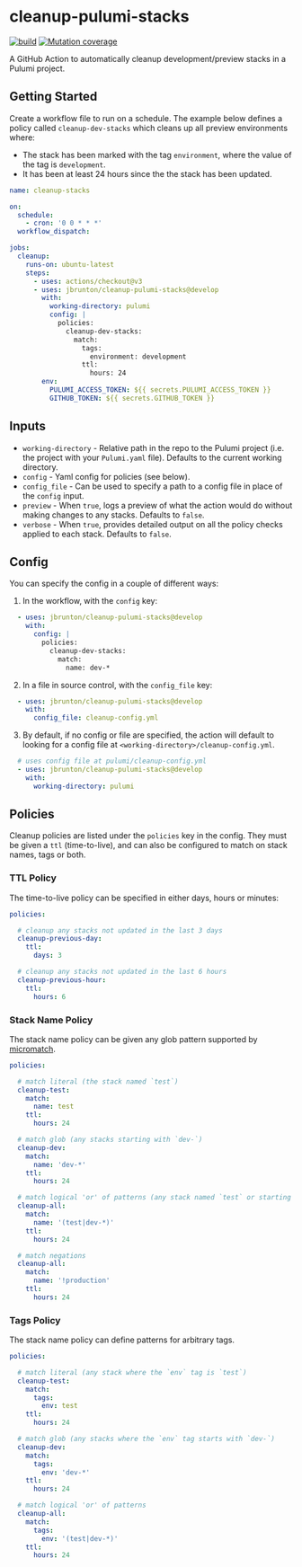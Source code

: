 # cleanup-pulumi-stacks

[![build](https://github.com/jbrunton/cleanup-pulumi-stacks/actions/workflows/build.yml/badge.svg)](https://github.com/jbrunton/cleanup-pulumi-stacks/actions/workflows/build.yml)
[![Mutation coverage](https://img.shields.io/endpoint?style=flat&url=https%3A%2F%2Fbadge-api.stryker-mutator.io%2Fgithub.com%2Fjbrunton%2Fcleanup-pulumi-stacks%2Fdevelop)](https://dashboard.stryker-mutator.io/reports/github.com/jbrunton/cleanup-pulumi-stacks/develop)

A GitHub Action to automatically cleanup development/preview stacks in a Pulumi project.

## Getting Started 

Create a workflow file to run on a schedule. The example below defines a policy called `cleanup-dev-stacks` which cleans up all preview environments where:
* The stack has been marked with the tag `environment`, where the value of the tag is `development`.
* It has been at least 24 hours since the the stack has been updated.

```yaml
name: cleanup-stacks

on:
  schedule:
    - cron: '0 0 * * *'
  workflow_dispatch:

jobs:
  cleanup:
    runs-on: ubuntu-latest
    steps:
      - uses: actions/checkout@v3
      - uses: jbrunton/cleanup-pulumi-stacks@develop
        with:
          working-directory: pulumi
          config: |
            policies:
              cleanup-dev-stacks:
                match:
                  tags:
                    environment: development
                  ttl:
                    hours: 24
        env:
          PULUMI_ACCESS_TOKEN: ${{ secrets.PULUMI_ACCESS_TOKEN }}
          GITHUB_TOKEN: ${{ secrets.GITHUB_TOKEN }}
```

## Inputs

* `working-directory` - Relative path in the repo to the Pulumi project (i.e. the project with your `Pulumi.yaml` file). Defaults to the current working directory.
* `config` - Yaml config for policies (see below).
* `config_file` - Can be used to specify a path to a config file in place of the `config` input.
* `preview` - When `true`, logs a preview of what the action would do without making changes to any stacks. Defaults to `false`.
* `verbose` - When `true`, provides detailed output on all the policy checks applied to each stack. Defaults to `false`.

## Config

You can specify the config in a couple of different ways:

1. In the workflow, with the `config` key:

```yaml
  - uses: jbrunton/cleanup-pulumi-stacks@develop
    with:
      config: |
        policies:
          cleanup-dev-stacks:
            match:
              name: dev-*
```

2. In a file in source control, with the `config_file` key:

```yaml
  - uses: jbrunton/cleanup-pulumi-stacks@develop
    with:
      config_file: cleanup-config.yml
```

3. By default, if no config or file are specified, the action will default to looking for a config file at `<working-directory>/cleanup-config.yml`.

```yaml
  # uses config file at pulumi/cleanup-config.yml
  - uses: jbrunton/cleanup-pulumi-stacks@develop
    with:
      working-directory: pulumi
```

## Policies

Cleanup policies are listed under the `policies` key in the config. They must be given a `ttl` (time-to-live), and can also be configured to match on stack names, tags or both.

### TTL Policy

The time-to-live policy can be specified in either days, hours or minutes:

```yaml
policies:

  # cleanup any stacks not updated in the last 3 days
  cleanup-previous-day:
    ttl:
      days: 3

  # cleanup any stacks not updated in the last 6 hours
  cleanup-previous-hour:
    ttl:
      hours: 6
```

### Stack Name Policy

The stack name policy can be given any glob pattern supported by [micromatch](https://github.com/micromatch/micromatch#matching-features).

```yaml
policies:

  # match literal (the stack named `test`)
  cleanup-test:
    match:
      name: test
    ttl:
      hours: 24

  # match glob (any stacks starting with `dev-`)
  cleanup-dev:
    match:
      name: 'dev-*'
    ttl:
      hours: 24

  # match logical 'or' of patterns (any stack named `test` or starting with `dev-`)
  cleanup-all:
    match:
      name: '(test|dev-*)'
    ttl:
      hours: 24

  # match negations
  cleanup-all:
    match:
      name: '!production'
    ttl:
      hours: 24
```

### Tags Policy

The stack name policy can define patterns for arbitrary tags.

```yaml
policies:

  # match literal (any stack where the `env` tag is `test`)
  cleanup-test:
    match:
      tags:
        env: test
    ttl:
      hours: 24

  # match glob (any stacks where the `env` tag starts with `dev-`)
  cleanup-dev:
    match:
      tags:
        env: 'dev-*'
    ttl:
      hours: 24

  # match logical 'or' of patterns
  cleanup-all:
    match:
      tags:
        env: '(test|dev-*)'
    ttl:
      hours: 24
```
